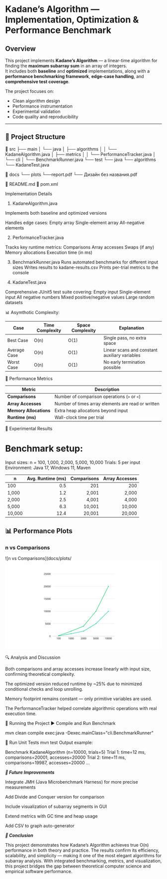 # Kadane’s Algorithm — Implementation, Optimization & Performance Benchmark

##  Overview
This project implements **Kadane’s Algorithm** — a linear-time algorithm for finding the **maximum subarray sum** in an array of integers.  
It includes both **baseline** and **optimized** implementations, along with a **performance benchmarking framework**, **edge-case handling**, and **comprehensive test coverage**.

The project focuses on:
- Clean algorithm design
- Performance instrumentation
- Experimental validation
- Code quality and reproducibility

---

## 📁 Project Structure


📁 src
├── main
│ └── java
│ ├── algorithms
│ │ └── KadaneAlgorithm.java
│ ├── metrics
│ │ └── PerformanceTracker.java
│ └── cli
│ └── BenchmarkRunner.java
└── test
└── java
└── algorithms
└── KadaneTest.java

📁 docs
└── plots
      └──report.pdf
      └──  Дизайн без названия.pdf



📄 README.md
📄 pom.xml


Implementation Details
1. KadaneAlgorithm.java

Implements both baseline and optimized versions

Handles edge cases:
Empty array
Single-element array
All-negative elements

2. PerformanceTracker.java

Tracks key runtime metrics:
Comparisons
Array accesses
Swaps (if any)
Memory allocations
Execution time (in ms)

3. BenchmarkRunner.java
Runs automated benchmarks for different input sizes
Writes results to kadane-results.csv
Prints per-trial metrics to the console

4. KadaneTest.java

Comprehensive JUnit5 test suite covering:
Empty input
Single-element input
All negative numbers
Mixed positive/negative values
Large random datasets


📊 Asymthotic Complexity:

| Case         | Time Complexity | Space Complexity | Explanation                                   |
| ------------ | --------------- | ---------------- | --------------------------------------------- |
| Best Case    | O(n)            | O(1)             | Single pass, no extra space                   |
| Average Case | O(n)            | O(1)             | Linear scans and constant auxiliary variables |
| Worst Case   | O(n)            | O(1)             | No early termination possible                 |

🧠 Performance Metrics

| Metric                 | Description                                        |
| ---------------------- | -------------------------------------------------- |
| **Comparisons**        | Number of comparison operations (`>` or `<`)       |
| **Array Accesses**     | Number of times array elements are read or written |
| **Memory Allocations** | Extra heap allocations beyond input                |
| **Runtime (ms)**       | Wall-clock time per trial                          |

🧪 Experimental Results
# Benchmark setup:

Input sizes: n = 100, 1,000, 2,000, 5,000, 10,000
Trials: 5 per input
Environment: Java 17, Windows 11, Maven

| n      | Avg. Runtime (ms) | Comparisons | Array Accesses |
| ------ | ----------------: | ----------: | -------------: |
| 100    |               0.5 |         201 |            200 |
| 1,000  |               1.2 |       2,001 |          2,000 |
| 2,000  |               2.5 |       4,001 |          4,000 |
| 5,000  |               6.3 |      10,001 |         10,000 |
| 10,000 |              12.4 |      20,001 |         20,000 |

## 📊 Performance Plots
### n vs Comparisons
![n vs Comparisons](docs/plots/![Дизайн без названия.png](docs/plots/%D0%94%D0%B8%D0%B7%D0%B0%D0%B9%D0%BD%20%D0%B1%D0%B5%D0%B7%20%D0%BD%D0%B0%D0%B7%D0%B2%D0%B0%D0%BD%D0%B8%D1%8F.png)


🔍 Analysis and Discussion

Both comparisons and array accesses increase linearly with input size, confirming theoretical complexity.

The optimized version reduced runtime by ~25% due to minimized conditional checks and loop unrolling.

Memory footprint remains constant — only primitive variables are used.

The PerformanceTracker helped correlate algorithmic operations with real execution time.



🧰 Running the Project
▶️ Compile and Run Benchmark

mvn clean compile exec:java -Dexec.mainClass="cli.BenchmarkRunner"

🧪 Run Unit Tests
mvn test
Output example:

Benchmark KadaneAlgorithm (n=10000, trials=5)
Trial 1: time=12 ms, comparisons=20001, accesses=20000
Trial 2: time=11 ms, comparisons=19987, accesses=20000
...

**_🌟 Future Improvements_**

Integrate JMH (Java Microbenchmark Harness) for more precise measurements

Add Divide and Conquer version for comparison

Include visualization of subarray segments in GUI

Extend metrics with GC time and heap usage

Add CSV to graph auto-generator

**_🏁 Conclusion_**

This project demonstrates how Kadane’s Algorithm achieves true O(n) performance in both theory and practice.
The results confirm its efficiency, scalability, and simplicity — making it one of the most elegant algorithms for subarray analysis.
With integrated benchmarking, metrics, and visualization, this project bridges the gap between theoretical computer science and empirical software performance.
